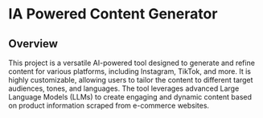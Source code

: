 # IA Powered Content Generator

## Overview
This project is a versatile AI-powered tool designed to generate and refine content for various platforms, including Instagram, TikTok, and more. It is highly customizable, allowing users to tailor the content to different target audiences, tones, and languages. The tool leverages advanced Large Language Models (LLMs) to create engaging and dynamic content based on product information scraped from e-commerce websites.
